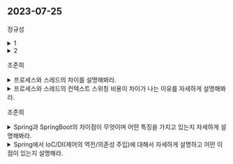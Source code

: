 
## 2023-07-25

정규성
<details>
 <summary> 1 </summary>
</br>
</details>

<details>
 <summary> 2 </summary>
  </br>
</details>

  
조준희
<details>
 <summary> 프로세스와 스레드의 차이를 설명해봐라. </summary>
</br>  
 프로세스는 메모리 상에서 실행중인 프로그램을 의미하며, 스레드는 이 프로세스 안에서 실행되는 흐름의 단위를 의미한다.  
프로세스는 각각 독립된 메모리 영역(Code, Data, Stack, Heap)을 할당받는다. 각 프로세스는 별도의 주소 공간에서 실행되어 프로세스간 자원에 접근할 수 없다. 만약 프로세스간 자원에 접근하려면 IPC 통신을 사용하면 가능하다.  

  
이에 반해 스레드는 "한 프로세스 내에서" 각각 자신만의 Stack영역만 따로 할당받고 Code, Data, Heap 영역은 서로 자원을 공유한다. 그렇기 때문에 프로세스의 컨텍스트 스위칭 비용, 프로세스간 통신(IPC) 비용을 줄일 수 있는 이점이 있다. 하지만 한 프로세스 내의 스레드는 스레드간 공유 자원에 접근하면서 동기화 문제가 발생할 수 있다는 특징을 가지고 있다.
</details>

<details>
 <summary> 프로세스와 스레드의 컨텍스트 스위칭 비용이 차이가 나는 이유를 자세하게 설명해봐라. </summary>
</br>  
 컨텍스트 스위칭은 다음과 같은 순서로 작업을 수행한다.  
 
 1. 현재 실행 중인 프로세스 혹은 스레드의 정보를 백업
      
 2. 캐시를 비운다.
  
 3. TLB를 비움.
  
 4. MMU를 변경.
    
이때 프로세스 컨텍스트 스위칭은 새로 실행되는 프로세스가 이전의 프로세스와 공유하는 메모리 자원이 전혀 없기 때문에 1,2,3,4번을 모두 수행하면서 이전 프로세스에 대한 정보를 모두 지운다. 반면 스레드 컨텍스트 스위칭의 경우에는 메모리 주소 공간이 바뀌지 않기 때문에 2,3,4번의 작업이 수행되지 않고 1번 작업만 수행된다. 이런 차이에서 스레드 컨텍스트 스위칭이 프로세스에 비해 가벼운 것이다.
</details>

조준희
<details>
 <summary> Spring과 SpringBoot의 차이점이 무엇이며 어떤 특징을 가지고 있는지 자세하게 설명해봐라. </summary>
</br>  
 가장 큰 차이점은 개발 편의성이라고 생각한다.  
 Spring은 초기 설정이 반이라는 말이 나올정도로 개발을 시작하기에 앞서 해야할 설정들이 많다. 필요한 라이브러리들을 pom.xml, 빌드도구(Gradle, Maven)를 통해 하나하나 추가해줘야하며, 이 라이브러리에 대한 설정과 버전관리 또한 개발자의 몫이다. SpringBoot는 이러한 복잡한 설정들을 starter-dependency, AutoConfiguration를 이용해 의존성에 라이브러리를 쉽게 추가하고, 이에 대한 자동 설정(추가한 라이브러리에 대한 자동설정, Spring이 자주 사용하는 설정중에 log4j, tomcat, Dispatcher Servlet등등의 자동설정) 및 빈으로 등록하여 사용하므로써 개발자의 개별 편의성을 향상시킬 수 있다. 
</details>

<details>
 <summary> Spring에서 IoC/DI(제어의 역전/의존성 주입)에 대해서 자세하게 설명하고 어떤 이점이 있는지 설명해라. </summary>  
 우리가 그동안 작성해왔던 일반적인 프로그램은 객체의 생성, 초기화, 소멸, 메서드 호출과 같은 생명주기를 클라이언트가 직접 구현하여 관리했었다. 또한 라이브러리를 호출하더라도 해당 코드의 실행 역시 직접 제어했었다. 하지만 Spring 프레임워크에서는 Controller, Service, Repository와 같은 객체들을 구현은 하지만, 해당 객체들이 어느 시점에 호출될 지는 개발자가 신경쓰지 않는다. 단지 프레임워크의 요구대로 객체를 구현만 해놓는다면, 프레임워크가 해당 객체를 생성하고, 메서드를 호출하고 소멸시킨다. 이렇게 흐름의 제어권이 넘어간 것을 IoC라고 한다.  
  DI는 IoC의 개념을 구현한 디자인 패턴 중 하나로, DI(dependency Injection) 이름 그대로 객체의 의존관계를 외부에서 주입시키는 패턴을 의미한다. 보통 일반적으로 우리는 한 A 객체안에서 필요한 다른 B객체를 직접 생성하고 사용했었다. 하지만 이렇게되면 B 객체의 정보가 변경되었을 시, A객체의 정보를 수정해야하고 이를 객체간의 결합도가 높다고 표현한다. 객체간의 결합도가 높으면 변경에 대한 유지보수가 힘들어지는 단점을 가지고 있는데, 이를 해결하기 위한 개념이 바로 DI 의존성 주입이다. 의존성 주입은 필요한 객체를 직접 생성하는 것이 아니라 외부로부터 주입받아서 객체간의 느슨한 결합을 유지할 수 있도록 하는 개념이다. 주입 방식에는 필드주입, 생성자 주입, setter 주입이 있다.
</br>  
 
</details>


